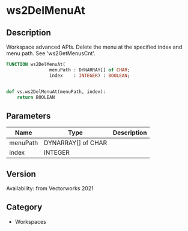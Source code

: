 # ws2DelMenuAt

## Description
Workspace advanced APIs. Delete the menu at the specified index and menu path. See 'ws2GetMenusCnt'.

```pascal
FUNCTION ws2DelMenuAt(
				menuPath : DYNARRAY[] of CHAR;
				index    : INTEGER) : BOOLEAN;
```

```python

def vs.ws2DelMenuAt(menuPath, index):
    return BOOLEAN
```

## Parameters
|Name|Type|Description|
|---|---|---|
|menuPath|DYNARRAY[] of CHAR||
|index|INTEGER||

## Version
Availability: from Vectorworks 2021
## Category
* Workspaces

